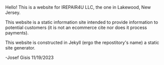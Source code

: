 Hello! This is a website for IREPAIR4U LLC, the one in Lakewood, New Jersey.

This website is a static information site intended to provide information to potential customers (it is not an ecommerce cite nor does it process payments).

This website is constructed in Jekyll (ergo the repostitory's name) a static site generator.

-Josef Gisis 11/19/2023